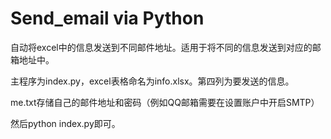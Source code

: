 # Send_email via Python
自动将excel中的信息发送到不同邮件地址。适用于将不同的信息发送到对应的邮箱地址中。

主程序为index.py，excel表格命名为info.xlsx。第四列为要发送的信息。

me.txt存储自己的邮件地址和密码（例如QQ邮箱需要在设置账户中开启SMTP）

然后python index.py即可。
